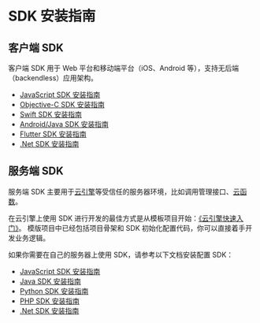 # SDK 安装指南

## 客户端 SDK

客户端 SDK 用于 Web 平台和移动端平台（iOS、Android 等），支持无后端（backendless）应用架构。

- [JavaScript SDK 安装指南](sdk_setup-js.html)
- [Objective-C SDK 安装指南](sdk_setup-objc.html)
- [Swift SDK 安装指南](sdk_setup-swift.html)
- [Android/Java SDK 安装指南](sdk_setup-java.html)
- [Flutter SDK 安装指南](sdk_setup-flutter.html)
- [.Net SDK 安装指南](sdk_setup-dotnet.html)

## 服务端 SDK

服务端 SDK 主要用于[云引擎](leanengine_overview.html)等受信任的服务器环境，比如调用管理接口、[云函数](leanengine_cloudfunction_guide-node.html)。

在云引擎上使用 SDK 进行开发的最佳方式是从模板项目开始：[《云引擎快速入门》](leanengine_quickstart.html)。
模版项目中已经包括项目骨架和 SDK 初始化配置代码，你可以直接着手开发业务逻辑。

如果你需要在自己的服务器上使用 SDK，请参考以下文档安装配置 SDK：

- [JavaScript SDK 安装指南](sdk_setup-js.html#node-js)
- [Java SDK 安装指南](sdk_setup-java.html)
- [Python SDK 安装指南](sdk_setup-python.html)
- [PHP SDK 安装指南](sdk_setup-php.html)
- [.Net SDK 安装指南](sdk_setup-dotnet.html)
